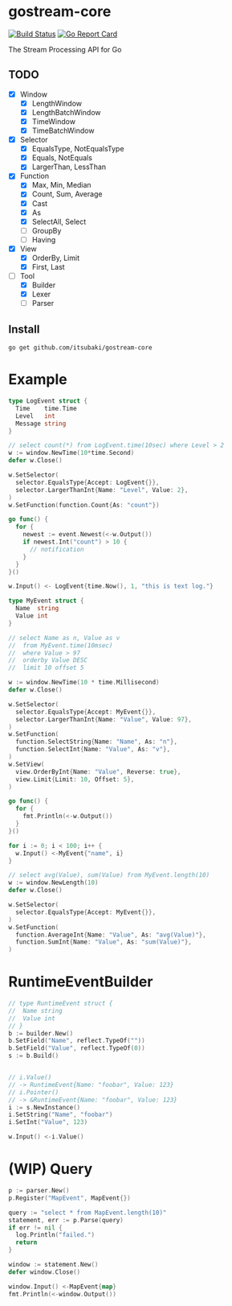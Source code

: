 # gostream-core

[![Build Status](https://travis-ci.org/itsubaki/gostream-core.svg?branch=develop)](https://travis-ci.org/itsubaki/gostream-core)
[![Go Report Card](https://goreportcard.com/badge/github.com/itsubaki/gostream-core?style=flat-square)](https://goreportcard.com/report/github.com/itsubaki/gostream-core)


The Stream Processing API for Go

## TODO

 - [x] Window
    + [x] LengthWindow
    + [x] LengthBatchWindow
    + [x] TimeWindow
    + [x] TimeBatchWindow
 - [x] Selector
    + [x] EqualsType, NotEqualsType
    + [x] Equals, NotEquals
    + [x] LargerThan, LessThan
 - [x] Function
    + [x] Max, Min, Median
    + [x] Count, Sum, Average
    + [x] Cast
    + [x] As
    + [x] SelectAll, Select
    + [ ] GroupBy
    + [ ] Having
 - [x] View
    + [x] OrderBy, Limit
    + [x] First, Last
 - [ ] Tool
    + [x] Builder
    + [x] Lexer
    + [ ] Parser

## Install

```console
go get github.com/itsubaki/gostream-core
```

# Example

```go
type LogEvent struct {
  Time    time.Time
  Level   int
  Message string
}

// select count(*) from LogEvent.time(10sec) where Level > 2
w := window.NewTime(10*time.Second)
defer w.Close()

w.SetSelector(
  selector.EqualsType{Accept: LogEvent{}},
  selector.LargerThanInt{Name: "Level", Value: 2},
)
w.SetFunction(function.Count{As: "count"})

go func() {
  for {
    newest := event.Newest(<-w.Output())
    if newest.Int("count") > 10 {
      // notification
    }
  }
}()

w.Input() <- LogEvent{time.Now(), 1, "this is text log."}
```

```go
type MyEvent struct {
  Name  string
  Value int
}

// select Name as n, Value as v
//  from MyEvent.time(10msec)
//  where Value > 97
//  orderby Value DESC
//  limit 10 offset 5

w := window.NewTime(10 * time.Millisecond)
defer w.Close()

w.SetSelector(
  selector.EqualsType{Accept: MyEvent{}},
  selector.LargerThanInt{Name: "Value", Value: 97},
)
w.SetFunction(
  function.SelectString{Name: "Name", As: "n"},
  function.SelectInt{Name: "Value", As: "v"},
)
w.SetView(
  view.OrderByInt{Name: "Value", Reverse: true},
  view.Limit{Limit: 10, Offset: 5},
)

go func() {
  for {
    fmt.Println(<-w.Output())
  }
}()

for i := 0; i < 100; i++ {
  w.Input() <-MyEvent{"name", i}
}
```


```go
// select avg(Value), sum(Value) from MyEvent.length(10)
w := window.NewLength(10)
defer w.Close()

w.SetSelector(
  selector.EqualsType{Accept: MyEvent{}},
)
w.SetFunction(
  function.AverageInt{Name: "Value", As: "avg(Value)"},
  function.SumInt{Name: "Value", As: "sum(Value)"},
)
```

# RuntimeEventBuilder

```go
// type RuntimeEvent struct {
//  Name string
//  Value int
// }
b := builder.New()
b.SetField("Name", reflect.TypeOf(""))
b.SetField("Value", reflect.TypeOf(0))
s := b.Build()


// i.Value()
// -> RuntimeEvent{Name: "foobar", Value: 123}
// i.Pointer()
// -> &RuntimeEvent{Name: "foobar", Value: 123}
i := s.NewInstance()
i.SetString("Name", "foobar")
i.SetInt("Value", 123)

w.Input() <-i.Value()
```

# (WIP) Query

```go
p := parser.New()
p.Register("MapEvent", MapEvent{})

query := "select * from MapEvent.length(10)"
statement, err := p.Parse(query)
if err != nil {
  log.Println("failed.")
  return
}

window := statement.New()
defer window.Close()

window.Input() <-MapEvent{map}
fmt.Println(<-window.Output())
```
